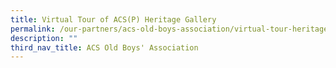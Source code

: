 ```yaml
---
title: Virtual Tour of ACS(P) Heritage Gallery
permalink: /our-partners/acs-old-boys-association/virtual-tour-heritage-gallery/
description: ""
third_nav_title: ACS Old Boys' Association
---
```


